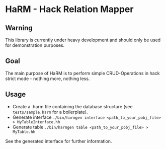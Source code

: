 HaRM - Hack Relation Mapper
===========================

Warning
-------

This library is currently under heavy development and should only be used for
demonstration purposes.

Goal
----

The main purpose of HaRM is to perform simple CRUD-Operations in hack strict
mode - nothing more, nothing less.

Usage
-----

- Create a .harm file containing the database structure (see `tests/sample.harm` for a
boilerplate).
- Generate interface `./bin/harmgen interface <path_to_your_pobj_file> > MyTableInterface.hh`
- Generate table `./bin/harmgen table <path_to_your_pobj_file> > MyTable.hh`

See the generated interface for further information.
